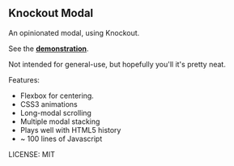 Knockout Modal
---

An opinionated modal, using Knockout.

See the [**demonstration**](https://brianmhunt.github.io/knockout-modal).

Not intended for general-use, but hopefully you'll it's pretty neat.

Features:

- Flexbox for centering.
- CSS3 animations
- Long-modal scrolling
- Multiple modal stacking
- Plays well with HTML5 history
- ~ 100 lines of Javascript

LICENSE: MIT
